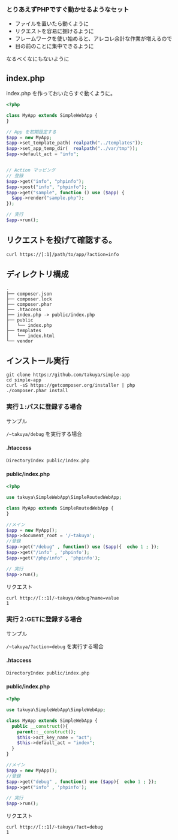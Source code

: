 ### とりあえずPHPですぐ動かせるようなセット

- ファイルを置いたら動くように
- リクエストを容易に捌けるように
- フレームワークを使い始めると、アレコレ余計な作業が増えるので
- 目の前のことに集中できるように

なるべくなにもないように


## index.php 
index.php を作っておいたらすぐ動くように。


```php
<?php

class MyApp extends SimpleWebApp {
}

// App を初期設定する
$app = new MyApp;
$app->set_template_path( realpath("../templates"));
$app->set_app_temp_dir(  realpath("../var/tmp"));
$app->default_act = "info";


// Action マッピング
// 登録
$app->get("info", "phpinfo");
$app->post("info", "phpinfo");
$app->get("sample", function () use ($app) {
  $app->render("sample.php");
});

// 実行
$app->run();

```

## リクエストを投げて確認する。

```
curl https://[:1]/path/to/app/?action=info
```



## ディレクトリ構成

```
.
├── composer.json
├── composer.lock
├── composer.phar
├── .htaccess
├── index.php -> public/index.php
├── public
│   └── index.php
├── templates
│   └── index.html
└── vendor
```

## インストール実行

```
git clone https://github.com/takuya/simple-app
cd simple-app
curl -sS https://getcomposer.org/installer | php
./composer.phar install
```



### 実行１:パスに登録する場合

サンプル

` /~takuya/debug ` を実行する場合 

#### .htaccess
```
DirectoryIndex public/index.php
```
#### public/index.php
```php
<?php 

use takuya\SimpleWebApp\SimpleRoutedWebApp;

class MyApp extends SimpleRoutedWebApp {
}

//メイン
$app = new MyApp();
$app->document_root = '/~takuya';
//登録
$app->get("/debug" , function() use ($app){  echo 1 ; });
$app->get("/info" , 'phpinfo');
$app->get("/php/info" , 'phpinfo');

// 実行
$app->run();

```
リクエスト
```
curl http://[::1]/~takuya/debug?name=value
1
```

### 実行２:GETに登録する場合

サンプル

` /~takuya/?action=debug ` を実行する場合 

#### .htaccess
```
DirectoryIndex public/index.php
```
#### public/index.php
```php
<?php 

use takuya\SimpleWebApp\SimpleWebApp;

class MyApp extends SimpleWebApp {
  public __construct(){
    parent::__construct();
    $this->act_key_name = "act"; 
    $this->default_act = "index";
  }
}

//メイン
$app = new MyApp();
//登録
$app->get("debug" , function() use ($app){  echo 1 ; });
$app->get("info" , 'phpinfo');

// 実行
$app->run();

```
リクエスト
```
curl http://[::1]/~takuya/?act=debug
1
```

